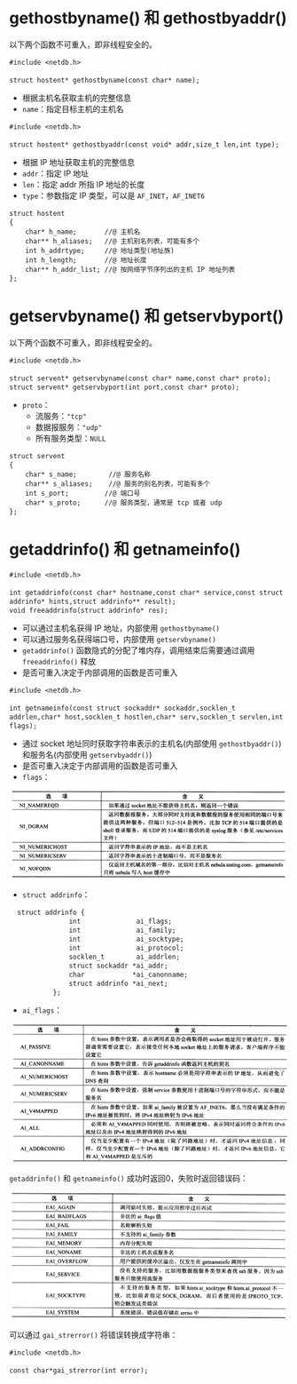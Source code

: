 # gethostbyname() 和 gethostbyaddr()

以下两个函数不可重入，即非线程安全的。

```
#include <netdb.h>

struct hostent* gethostbyname(const char* name);
```

- 根据主机名获取主机的完整信息
- `name`：指定目标主机的主机名

```
#include <netdb.h>

struct hostent* gethostbyaddr(const void* addr,size_t len,int type);
```

- 根据 IP 地址获取主机的完整信息
- `addr`：指定 IP 地址
- `len`：指定 addr 所指 IP 地址的长度
- `type`：参数指定 IP 类型，可以是 `AF_INET`，`AF_INET6`

```
struct hostent
{
	char* h_name;		//@ 主机名
	char** h_aliases;	//@ 主机别名列表，可能有多个
	int h_addrtype;		//@ 地址类型(地址族)
	int h_length;		//@ 地址长度
	char** h_addr_list;	//@ 按网络字节序列出的主机 IP 地址列表
};
```

# getservbyname() 和 getservbyport()

以下两个函数不可重入，即非线程安全的。

```
#include <netdb.h>

struct servent* getservbyname(const char* name,const char* proto);
struct servent* getservbyport(int port,const char* proto);
```

- `proto`：
  - 流服务：`"tcp"`
  - 数据报服务：`"udp"`
  - 所有服务类型：`NULL`

```
struct servent
{
	char* s_name;		 //@ 服务名称
	char** s_aliases;	 //@ 服务的别名列表，可能有多个
	int s_port;			//@ 端口号
	char* s_proto;		//@ 服务类型，通常是 tcp 或者 udp
};
```

# getaddrinfo() 和 getnameinfo()

```
#include <netdb.h>

int getaddrinfo(const char* hostname,const char* service,const struct addrinfo* hints,struct addrinfo** result);
void freeaddrinfo(struct addrinfo* res);
```

- 可以通过主机名获得 IP 地址，内部使用 `gethostbyname()`
- 可以通过服务名获得端口号，内部使用 `getservbyname()`
- `getaddrinfo()` 函数隐式的分配了堆内存，调用结束后需要通过调用 `freeaddrinfo()` 释放
- 是否可重入决定于内部调用的函数是否可重入

```
#include <netdb.h>

int getnameinfo(const struct sockaddr* sockaddr,socklen_t addrlen,char* host,socklen_t hostlen,char* serv,socklen_t servlen,int flags);
```

- 通过 socket 地址同时获取字符串表示的主机名(内部使用 `gethostbyaddr()`) 和服务名(内部使用 `getservbyaddr()`)
- 是否可重入决定于内部调用的函数是否可重入
- `flags`：

![](./img/flags.png)

- `struct addrinfo`：

````
  struct addrinfo {
               int              ai_flags;
               int              ai_family;
               int              ai_socktype;
               int              ai_protocol;
               socklen_t        ai_addrlen;
               struct sockaddr *ai_addr;
               char            *ai_canonname;
               struct addrinfo *ai_next;
           };
````

- `ai_flags`：

![](./img/ai_flags.png)

`getaddrinfo()` 和 `getnameinfo()` 成功时返回0，失败时返回错误码：

![](./img/errorno.png)

可以通过 `gai_strerror()` 将错误转换成字符串：

```
#include <netdb.h>

const char*gai_strerror(int error);
```

